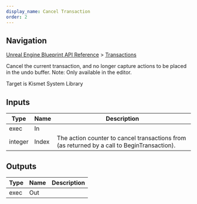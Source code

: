 ```yaml
---
display_name: Cancel Transaction
order: 2
---
```

## Navigation

[Unreal Engine Blueprint API Reference](https://dev.epicgames.com/documentation/en-us/unreal-engine/BlueprintAPI) > [Transactions](https://dev.epicgames.com/documentation/en-us/unreal-engine/BlueprintAPI/Transactions)

Cancel the current transaction, and no longer capture actions to be placed in the undo buffer.
Note: Only available in the editor.

Target is Kismet System Library

## Inputs

| Type | Name | Description |
| --- | --- | --- |
| exec | In |  |
| integer | Index | The action counter to cancel transactions from (as returned by a call to BeginTransaction). |

## Outputs

| Type | Name | Description |
| --- | --- | --- |
| exec | Out |  |
